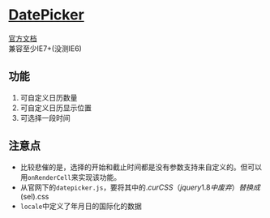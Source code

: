 # [DatePicker](https://github.com/foxrunsoftware/DatePicker/)
[官方文档](http://foxrunsoftware.github.io/DatePicker/reference.html)    
兼容至少IE7+(没测IE6)

## 功能
1. 可自定义日历数量
1. 可自定义日历显示位置
1. 可选择一段时间

## 注意点
* 比较悲催的是，选择的开始和截止时间都是没有参数支持来自定义的。但可以用`onRenderCell`来实现该功能。
* 从官网下的`datepicker.js`，要将其中的$.curCSS（jquery 1.8中废弃）替换成$(sel).css
* `locale`中定义了年月日的国际化的数据
